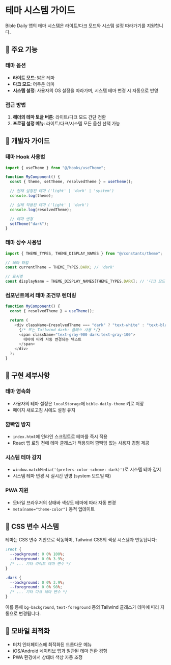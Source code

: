 # 테마 시스템 가이드

Bible Daily 앱의 테마 시스템은 라이트/다크 모드와 시스템 설정 따라가기를 지원합니다.

## 🎨 주요 기능

### 테마 옵션

- **라이트 모드**: 밝은 테마
- **다크 모드**: 어두운 테마
- **시스템 설정**: 사용자의 OS 설정을 따라가며, 시스템 테마 변경 시 자동으로 반영

### 접근 방법

1. **헤더의 테마 토글 버튼**: 라이트/다크 모드 간단 전환
2. **프로필 설정 메뉴**: 라이트/다크/시스템 모든 옵션 선택 가능

## 🔧 개발자 가이드

### 테마 Hook 사용법

```typescript
import { useTheme } from "@/hooks/useTheme";

function MyComponent() {
  const { theme, setTheme, resolvedTheme } = useTheme();

  // 현재 설정된 테마 ('light' | 'dark' | 'system')
  console.log(theme);

  // 실제 적용된 테마 ('light' | 'dark')
  console.log(resolvedTheme);

  // 테마 변경
  setTheme("dark");
}
```

### 테마 상수 사용법

```typescript
import { THEME_TYPES, THEME_DISPLAY_NAMES } from "@/constants/theme";

// 테마 타입
const currentTheme = THEME_TYPES.DARK; // 'dark'

// 표시명
const displayName = THEME_DISPLAY_NAMES[THEME_TYPES.DARK]; // '다크 모드'
```

### 컴포넌트에서 테마 조건부 렌더링

```typescript
function MyComponent() {
  const { resolvedTheme } = useTheme();

  return (
    <div className={resolvedTheme === "dark" ? "text-white" : "text-black"}>
      {/* 또는 Tailwind dark: 클래스 사용 */}
      <span className="text-gray-900 dark:text-gray-100">
        테마에 따라 자동 변경되는 텍스트
      </span>
    </div>
  );
}
```

## 🎯 구현 세부사항

### 테마 영속화

- 사용자의 테마 설정은 `localStorage`에 `bible-daily-theme` 키로 저장
- 페이지 새로고침 시에도 설정 유지

### 깜빡임 방지

- `index.html`에 인라인 스크립트로 테마를 즉시 적용
- React 앱 로딩 전에 테마 클래스가 적용되어 깜빡임 없는 사용자 경험 제공

### 시스템 테마 감지

- `window.matchMedia('(prefers-color-scheme: dark)')`로 시스템 테마 감지
- 시스템 테마 변경 시 실시간 반영 (system 모드일 때)

### PWA 지원

- 모바일 브라우저의 상태바 색상도 테마에 따라 자동 변경
- `meta[name="theme-color"]` 동적 업데이트

## 🎨 CSS 변수 시스템

테마는 CSS 변수 기반으로 작동하며, Tailwind CSS의 색상 시스템과 연동됩니다:

```css
:root {
  --background: 0 0% 100%;
  --foreground: 0 0% 3.9%;
  /* ... 기타 라이트 테마 변수 */
}

.dark {
  --background: 0 0% 3.9%;
  --foreground: 0 0% 98%;
  /* ... 기타 다크 테마 변수 */
}
```

이를 통해 `bg-background`, `text-foreground` 등의 Tailwind 클래스가 테마에 따라 자동으로 변경됩니다.

## 📱 모바일 최적화

- 터치 인터페이스에 최적화된 드롭다운 메뉴
- iOS/Android 네이티브 앱과 일관된 테마 전환 경험
- PWA 환경에서 상태바 색상 자동 조정
